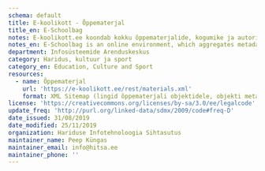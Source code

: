```yaml
---
schema: default
title: E-koolikott - Õppematerjal
title_en: E-Schoolbag
notes: E-koolikott.ee koondab kokku õppematerjalide, kogumike ja autorite metaandmed ja teeb need kättesaadavaks 5-tärni avaandmetena. Igal objektil on oma URI, millele pöördudes väljastatakse objekti sisu nii inimesele arusaadavas (läbi veebibrauseri) kui masinloetavas vormingus (JSON-LD).
notes_en: E-Schoolbag is an online environment, which aggregates metadata about learning materials, collections plus authors and makes them available as 5-star open data objects.
department: Infosüsteemide Arenduskeskus
category: Haridus, kultuur ja sport
category_en: Education, Culture and Sport
resources:
  - name: Õppematerjal
    url: 'https://e-koolikott.ee/rest/materials.xml' 
    format: XML Sitemap (lingid õppematerjali objektidele, objekti metainfo JSON-LD vormingus)
license: 'https://creativecommons.org/licenses/by-sa/3.0/ee/legalcode' 
update_freq: 'http://purl.org/linked-data/sdmx/2009/code#freq-D' 
date_issued: 31/08/2019 
date_modified: 25/11/2019 
organization: Hariduse Infotehnoloogia Sihtasutus
maintainer_name: Peep Küngas
maintainer_email: info@hitsa.ee
maintainer_phone: '' 
---
```

